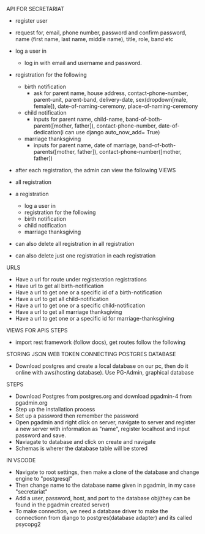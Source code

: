 API FOR SECRETARIAT

- register user
- request for, email, phone number, password and confirm password, name (first name, last name, middle name), title, role, band etc
- log a user in

  - log in with email and username and password.

- registration for the following
  - birth notification
    - ask for parent name, house address, contact-phone-number, parent-unit, parent-band, delivery-date, sex(dropdown[male, female]), date-of-naming-ceremony, place-of-naming-ceremony
  - child notification
    - inputs for parent name, child-name, band-of-both-parent([mother, father]), contact-phone-number, date-of-dedication(i can use django auto_now_add= True)
  - marriage thanksgiving
    - inputs for parent name, date of marriage, band-of-both-parents([mother, father]), contact-phone-number([mother, father])
- after each registration, the admin can view the following
  VIEWS
- all registration

- a registration
  - log a user in
  - registration for the following
  - birth notification
  - child notification
  - marriage thanksgiving
- can also delete all registration in all registration
- can also delete just one registration in each registration

URLS

- Have a url for route under registeration registrations
- Have url to get all birth-notification
- Have a url to get one or a specific id of a birth-notification
- Have a url to get all child-notification
- Have a url to get one or a specific child-notification
- Have a url to get all marriage thanksgiving
- Have a url to get one or a specific id for marriage-thanksgiving

VIEWS FOR APIS
STEPS

- import rest framework (follow docs), get routes follow the following

STORING JSON WEB TOKEN
CONNECTING POSTGRES DATABASE

- Download postgres and create a local database on our pc, then do it online with aws(hosting database).
  Use PG-Admin, graphical database

STEPS

- Download Postgres from postgres.org and download pgadmin-4 from pgadmin.org
- Step up the installation process
- Set up a password then remember the password
- Open pgadmin and right click on server, navigate to server and register a new server with information as "name", register localhost and input password and save.
- Naviagate to database and click on create and navigate
- Schemas is wherer the database table will be stored

IN VSCODE

- Navigate to root settings, then make a clone of the database and change engine to "postgresql"
- Then change name to the database name given in pgadmin, in my case "secretariat"
- Add a user, password, host, and port to the database obj(they can be found in the pgadmin created server)
- To make connection, we need a database driver to make the connectionn from django to postgres(database adapter) and its called psycopg2
